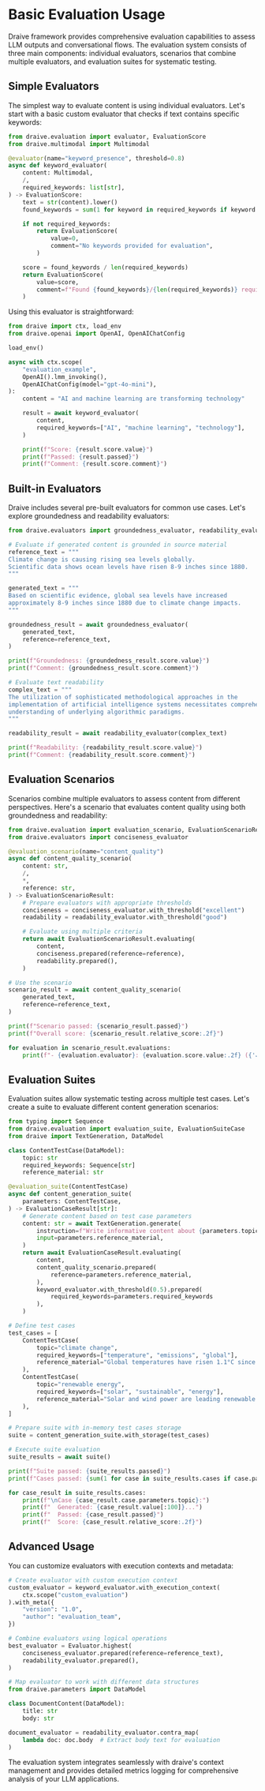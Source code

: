 # Basic Evaluation Usage

Draive framework provides comprehensive evaluation capabilities to assess LLM outputs and conversational flows. The evaluation system consists of three main components: individual evaluators, scenarios that combine multiple evaluators, and evaluation suites for systematic testing.

## Simple Evaluators

The simplest way to evaluate content is using individual evaluators. Let's start with a basic custom evaluator that checks if text contains specific keywords:

```python
from draive.evaluation import evaluator, EvaluationScore
from draive.multimodal import Multimodal

@evaluator(name="keyword_presence", threshold=0.8)
async def keyword_evaluator(
    content: Multimodal,
    /,
    required_keywords: list[str],
) -> EvaluationScore:
    text = str(content).lower()
    found_keywords = sum(1 for keyword in required_keywords if keyword.lower() in text)

    if not required_keywords:
        return EvaluationScore(
            value=0,
            comment="No keywords provided for evaluation",
        )

    score = found_keywords / len(required_keywords)
    return EvaluationScore(
        value=score,
        comment=f"Found {found_keywords}/{len(required_keywords)} required keywords",
    )
```

Using this evaluator is straightforward:

```python
from draive import ctx, load_env
from draive.openai import OpenAI, OpenAIChatConfig

load_env()

async with ctx.scope(
    "evaluation_example",
    OpenAI().lmm_invoking(),
    OpenAIChatConfig(model="gpt-4o-mini"),
):
    content = "AI and machine learning are transforming technology"

    result = await keyword_evaluator(
        content,
        required_keywords=["AI", "machine learning", "technology"],
    )

    print(f"Score: {result.score.value}")
    print(f"Passed: {result.passed}")
    print(f"Comment: {result.score.comment}")
```

## Built-in Evaluators

Draive includes several pre-built evaluators for common use cases. Let's explore groundedness and readability evaluators:

```python
from draive.evaluators import groundedness_evaluator, readability_evaluator

# Evaluate if generated content is grounded in source material
reference_text = """
Climate change is causing rising sea levels globally.
Scientific data shows ocean levels have risen 8-9 inches since 1880.
"""

generated_text = """
Based on scientific evidence, global sea levels have increased
approximately 8-9 inches since 1880 due to climate change impacts.
"""

groundedness_result = await groundedness_evaluator(
    generated_text,
    reference=reference_text,
)

print(f"Groundedness: {groundedness_result.score.value}")
print(f"Comment: {groundedness_result.score.comment}")

# Evaluate text readability
complex_text = """
The utilization of sophisticated methodological approaches in the
implementation of artificial intelligence systems necessitates comprehensive
understanding of underlying algorithmic paradigms.
"""

readability_result = await readability_evaluator(complex_text)

print(f"Readability: {readability_result.score.value}")
print(f"Comment: {readability_result.score.comment}")
```

## Evaluation Scenarios

Scenarios combine multiple evaluators to assess content from different perspectives. Here's a scenario that evaluates content quality using both groundedness and readability:

```python
from draive.evaluation import evaluation_scenario, EvaluationScenarioResult
from draive.evaluators import conciseness_evaluator

@evaluation_scenario(name="content_quality")
async def content_quality_scenario(
    content: str,
    /,
    *,
    reference: str,
) -> EvaluationScenarioResult:
    # Prepare evaluators with appropriate thresholds
    conciseness = conciseness_evaluator.with_threshold("excellent")
    readability = readability_evaluator.with_threshold("good")

    # Evaluate using multiple criteria
    return await EvaluationScenarioResult.evaluating(
        content,
        conciseness.prepared(reference=reference),
        readability.prepared(),
    )

# Use the scenario
scenario_result = await content_quality_scenario(
    generated_text,
    reference=reference_text,
)

print(f"Scenario passed: {scenario_result.passed}")
print(f"Overall score: {scenario_result.relative_score:.2f}")

for evaluation in scenario_result.evaluations:
    print(f"- {evaluation.evaluator}: {evaluation.score.value:.2f} ({'✓' if evaluation.passed else '✗'})")
```

## Evaluation Suites

Evaluation suites allow systematic testing across multiple test cases. Let's create a suite to evaluate different content generation scenarios:

```python
from typing import Sequence
from draive.evaluation import evaluation_suite, EvaluationSuiteCase
from draive import TextGeneration, DataModel

class ContentTestCase(DataModel):
    topic: str
    required_keywords: Sequence[str]
    reference_material: str

@evaluation_suite(ContentTestCase)
async def content_generation_suite(
    parameters: ContentTestCase,
) -> EvaluationCaseResult[str]:
    # Generate content based on test case parameters
    content: str = await TextGeneration.generate(
        instruction=f"Write informative content about {parameters.topic}",
        input=parameters.reference_material,
    )
    return await EvaluationCaseResult.evaluating(
        content,
        content_quality_scenario.prepared(
            reference=parameters.reference_material,
        ),
        keyword_evaluator.with_threshold(0.5).prepared(
            required_keywords=parameters.required_keywords
        ),
    )

# Define test cases
test_cases = [
    ContentTestCase(
        topic="climate change",
        required_keywords=["temperature", "emissions", "global"],
        reference_material="Global temperatures have risen 1.1°C since pre-industrial times",
    ),
    ContentTestCase(
        topic="renewable energy",
        required_keywords=["solar", "sustainable", "energy"],
        reference_material="Solar and wind power are leading renewable energy sources",
    ),
]

# Prepare suite with in-memory test cases storage
suite = content_generation_suite.with_storage(test_cases)

# Execute suite evaluation
suite_results = await suite()

print(f"Suite passed: {suite_results.passed}")
print(f"Cases passed: {sum(1 for case in suite_results.cases if case.passed)}/{len(suite_results.cases)}")

for case_result in suite_results.cases:
    print(f"\nCase {case_result.case.parameters.topic}:")
    print(f"  Generated: {case_result.value[:100]}...")
    print(f"  Passed: {case_result.passed}")
    print(f"  Score: {case_result.relative_score:.2f}")
```

## Advanced Usage

You can customize evaluators with execution contexts and metadata:

```python
# Create evaluator with custom execution context
custom_evaluator = keyword_evaluator.with_execution_context(
    ctx.scope("custom_evaluation")
).with_meta({
    "version": "1.0",
    "author": "evaluation_team",
})

# Combine evaluators using logical operations
best_evaluator = Evaluator.highest(
    conciseness_evaluator.prepared(reference=reference_text),
    readability_evaluator.prepared(),
)

# Map evaluator to work with different data structures
from draive.parameters import DataModel

class DocumentContent(DataModel):
    title: str
    body: str

document_evaluator = readability_evaluator.contra_map(
    lambda doc: doc.body  # Extract body text for evaluation
)
```

The evaluation system integrates seamlessly with draive's context management and provides detailed metrics logging for comprehensive analysis of your LLM applications.
